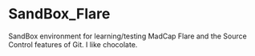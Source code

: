 # SandBox_Flare
SandBox environment for learning/testing MadCap Flare and the Source Control features of Git.
I like chocolate.
